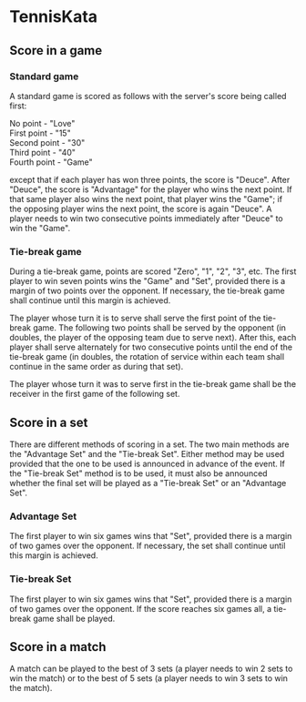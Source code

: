 # TennisKata

## Score in a game

### Standard game

A standard game is scored as follows with the server's score being called first:

No point - "Love"  
First point - "15"  
Second point - "30"  
Third point - "40"  
Fourth point - "Game"

except that if each player has won three points, the score is "Deuce".
After "Deuce", the score is "Advantage" for the player who wins the
next point. If that same player also wins the next point, that player
wins the "Game"; if the opposing player wins the next point, the score is
again "Deuce". A player needs to win two consecutive points
immediately after "Deuce" to win the "Game".

### Tie-break game

During a tie-break game, points are scored "Zero", "1", "2", "3", etc. The first
player to win seven points wins the "Game" and "Set", provided there is
a margin of two points over the opponent. If necessary, the tie-break game
shall continue until this margin is achieved.

The player whose turn it is to serve shall serve the first point of the tie-break
game. The following two points shall be served by the opponent (in
doubles, the player of the opposing team due to serve next). After this, each
player shall serve alternately for two consecutive points until the end of
the tie-break game (in doubles, the rotation of service within each team shall
continue in the same order as during that set).

The player whose turn it was to serve first in the tie-break game shall be
the receiver in the first game of the following set.

## Score in a set

There are different methods of scoring in a set. The two main methods are the
"Advantage Set" and the "Tie-break Set". Either method may be used provided that
the one to be used is announced in advance of the event. If the "Tie-break Set"
method is to be used, it must also be announced whether the final set will be played
as a "Tie-break Set" or an "Advantage Set".

### Advantage Set
The first player to win six games wins that "Set", provided there is a
margin of two games over the opponent. If necessary, the set shall continue
until this margin is achieved.

### Tie-break Set
The first player to win six games wins that "Set", provided there is a
margin of two games over the opponent. If the score reaches six games all,
a tie-break game shall be played.

## Score in a match

A match can be played to the best of 3 sets (a player needs to win 2 sets to win
the match) or to the best of 5 sets (a player needs to win 3 sets to win the
match).
